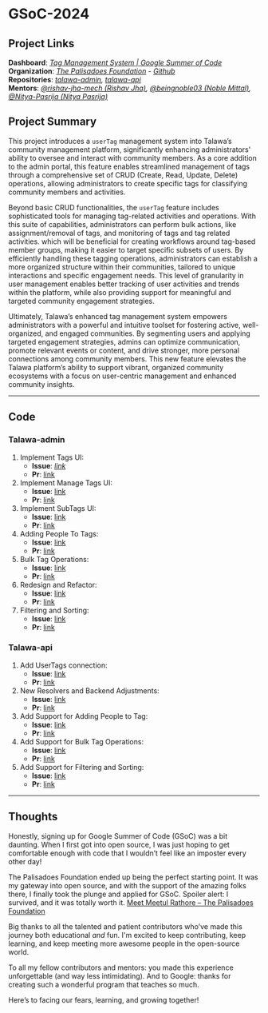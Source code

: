 
# GSoC-2024

## Project Links

**Dashboard**: *[Tag Management System | Google Summer of Code](https://summerofcode.withgoogle.com/programs/2024/projects/9GWfCSa3)* <br />
**Organization**: *[The Palisadoes Foundation](https://www.palisadoes.org) - [Github](https://github.com/PalisadoesFoundation)* <br />
**Repositories**: *[talawa-admin](https://github.com/PalisadoesFoundation/talawa-admin/tree/develop), [talawa-api](https://github.com/PalisadoesFoundation/talawa-api/tree/develop)* <br />
**Mentors**: *[@rishav-jha-mech (Rishav Jha)](https://github.com/rishav-jha-mech), [@beingnoble03 (Noble Mittal)](https://github.com/beingnoble03), [@Nitya-Pasrija (Nitya Pasrija)](https://github.com/Nitya-Pasrija)*

## Project Summary

This project introduces a `userTag` management system into Talawa’s community management platform, significantly enhancing administrators' ability to oversee and interact with community members. As a core addition to the admin portal, this feature enables streamlined management of tags through a comprehensive set of CRUD (Create, Read, Update, Delete) operations, allowing administrators to create specific tags for classifying community members and activities.

Beyond basic CRUD functionalities, the `userTag` feature includes sophisticated tools for managing tag-related activities and operations. With this suite of capabilities, administrators can perform bulk actions, like assignment/removal of tags, and monitoring of tags and tag related activities. which will be beneficial for creating workflows around tag-based member groups, making it easier to target specific subsets of users. By efficiently handling these tagging operations, administrators can establish a more organized structure within their communities, tailored to unique interactions and specific engagement needs. This level of granularity in user management enables better tracking of user activities and trends within the platform, while also providing support for meaningful and targeted community engagement strategies.

Ultimately, Talawa’s enhanced tag management system empowers administrators with a powerful and intuitive toolset for fostering active, well-organized, and engaged communities. By segmenting users and applying targeted engagement strategies, admins can optimize communication, promote relevant events or content, and drive stronger, more personal connections among community members. This new feature elevates the Talawa platform’s ability to support vibrant, organized community ecosystems with a focus on user-centric management and enhanced community insights.

---

## Code

### Talawa-admin
1. Implement Tags UI:
	- **Issue**: *[link](https://github.com/PalisadoesFoundation/talawa-admin/issues/2037)*
	- **Pr**: [link](https://github.com/PalisadoesFoundation/talawa-admin/pull/2175)
2. Implement Manage Tags UI:
	- **Issue**: [link](https://github.com/PalisadoesFoundation/talawa-admin/issues/2184)
	- **Pr**: [link](https://github.com/PalisadoesFoundation/talawa-admin/pull/2185)
3. Implement SubTags UI:
	- **Issue**: [link](https://github.com/PalisadoesFoundation/talawa-admin/issues/2195)
	- **Pr**: [link](https://github.com/PalisadoesFoundation/talawa-admin/pull/2196)
4. Adding People To Tags:
	- **Issue**: [link](https://github.com/PalisadoesFoundation/talawa-admin/issues/2302)
	- **Pr**: [link](https://github.com/PalisadoesFoundation/talawa-admin/pull/2355)
5. Bulk Tag Operations:
	- **Issue**: [link](https://github.com/PalisadoesFoundation/talawa-admin/issues/2357)
	- **Pr**: [link](https://github.com/PalisadoesFoundation/talawa-admin/pull/2362)
6. Redesign and Refactor:
	- **Issue**: [link](https://github.com/PalisadoesFoundation/talawa-admin/issues/2382)
	- **Pr**: [link](https://github.com/PalisadoesFoundation/talawa-admin/pull/2387)
7. Filtering and Sorting:
	- **Issue**: [link](https://github.com/PalisadoesFoundation/talawa-admin/issues/2395)
	- **Pr**: [link](https://github.com/PalisadoesFoundation/talawa-admin/pull/2398)

### Talawa-api
1. Add UserTags connection:
	- **Issue**: [link](https://github.com/PalisadoesFoundation/talawa-api/issues/2393)
	- **Pr**: [link](https://github.com/PalisadoesFoundation/talawa-api/pull/2394)
2. New Resolvers and Backend Adjustments:
	- **Issue**: [link](https://github.com/PalisadoesFoundation/talawa-api/issues/2459)
	- **Pr**: [link](https://github.com/PalisadoesFoundation/talawa-api/pull/2460)
3. Add Support for Adding People to Tag:
	- **Issue**: [link](https://github.com/PalisadoesFoundation/talawa-api/issues/2552)
	- **Pr**: [link](https://github.com/PalisadoesFoundation/talawa-api/pull/2612)
4. Add Support for Bulk Tag Operations:
	- **Issue**: [link](https://github.com/PalisadoesFoundation/talawa-api/issues/2614)
	- **Pr**: [link](https://github.com/PalisadoesFoundation/talawa-api/pull/2616)
5. Add Support for Filtering and Sorting:
	- **Issue**: [link](https://github.com/PalisadoesFoundation/talawa-api/issues/2630)
	- **Pr**: [link](https://github.com/PalisadoesFoundation/talawa-api/pull/2635)

---

## Thoughts

Honestly, signing up for Google Summer of Code (GSoC) was a bit daunting. When I first got into open source, I was just hoping to get comfortable enough with code that I wouldn’t feel like an imposter every other day!

The Palisadoes Foundation ended up being the perfect starting point. It was my gateway into open source, and with the support of the amazing folks there, I finally took the plunge and applied for GSoC. Spoiler alert: I survived, and it was totally worth it. [Meet Meetul Rathore – The Palisadoes Foundation](https://www.palisadoes.org/news/2024/09/02/meet-meetul-rathore/)

Big thanks to all the talented and patient contributors who’ve made this journey both educational _and_ fun. I'm excited to keep contributing, keep learning, and keep meeting more awesome people in the open-source world.

To all my fellow contributors and mentors: you made this experience unforgettable (and way less intimidating). And to Google: thanks for creating such a wonderful program that teaches so much.

Here’s to facing our fears, learning, and growing together!
